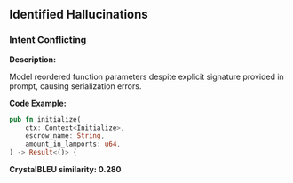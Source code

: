 ## Identified Hallucinations

### Intent Conflicting
**Description:** 

Model reordered function parameters despite explicit signature provided in prompt, causing serialization errors.

**Code Example:**
```rust
pub fn initialize(
    ctx: Context<Initialize>,
    escrow_name: String,
    amount_in_lamports: u64,
) -> Result<()> {
```

**CrystalBLEU similarity: 0.280** 
